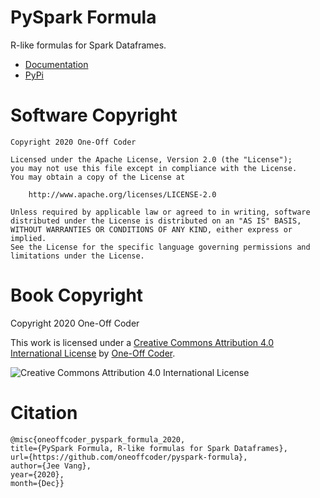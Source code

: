 # PySpark Formula

R-like formulas for Spark Dataframes.

- [Documentation](https://pyspark-formula.readthedocs.io/)
- [PyPi](https://pypi.org/project/pyspark-formula/) 

# Software Copyright

```
Copyright 2020 One-Off Coder

Licensed under the Apache License, Version 2.0 (the "License");
you may not use this file except in compliance with the License.
You may obtain a copy of the License at

    http://www.apache.org/licenses/LICENSE-2.0

Unless required by applicable law or agreed to in writing, software
distributed under the License is distributed on an "AS IS" BASIS,
WITHOUT WARRANTIES OR CONDITIONS OF ANY KIND, either express or implied.
See the License for the specific language governing permissions and
limitations under the License.
```

# Book Copyright

Copyright 2020 One-Off Coder

This work is licensed under a [Creative Commons Attribution 4.0 International License](https://creativecommons.org/licenses/by/4.0/) by [One-Off Coder](https://www.oneoffcoder.com).

![Creative Commons Attribution 4.0 International License](https://i.creativecommons.org/l/by/4.0/88x31.png "Creative Commons Attribution 4.0 International License")
  
 # Citation

```
@misc{oneoffcoder_pyspark_formula_2020,
title={PySpark Formula, R-like formulas for Spark Dataframes},
url={https://github.com/oneoffcoder/pyspark-formula},
author={Jee Vang},
year={2020},
month={Dec}}
```
